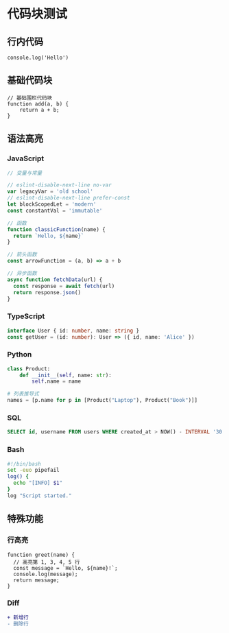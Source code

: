 # 代码块测试

## 行内代码
`console.log('Hello')`

## 基础代码块
```
// 基础围栏代码块
function add(a, b) {
    return a + b;
}
```

## 语法高亮

### JavaScript
```javascript
// 变量与常量

// eslint-disable-next-line no-var
var legacyVar = 'old school'
// eslint-disable-next-line prefer-const
let blockScopedLet = 'modern'
const constantVal = 'immutable'

// 函数
function classicFunction(name) {
  return `Hello, ${name}`
}

// 箭头函数
const arrowFunction = (a, b) => a + b

// 异步函数
async function fetchData(url) {
  const response = await fetch(url)
  return response.json()
}
```

### TypeScript
```typescript
interface User { id: number, name: string }
const getUser = (id: number): User => ({ id, name: 'Alice' })
```

### Python
```python
class Product:
    def __init__(self, name: str):
        self.name = name

# 列表推导式
names = [p.name for p in [Product("Laptop"), Product("Book")]]
```

### SQL
```sql
SELECT id, username FROM users WHERE created_at > NOW() - INTERVAL '30 days';
```

### Bash
```bash
#!/bin/bash
set -euo pipefail
log() {
  echo "[INFO] $1"
}
log "Script started."
```

## 特殊功能

### 行高亮
```javascript{1,3-5}
function greet(name) {
  // 高亮第 1, 3, 4, 5 行
  const message = `Hello, ${name}!`;
  console.log(message);
  return message;
}
```

### Diff
```diff
+ 新增行
- 删除行
```
